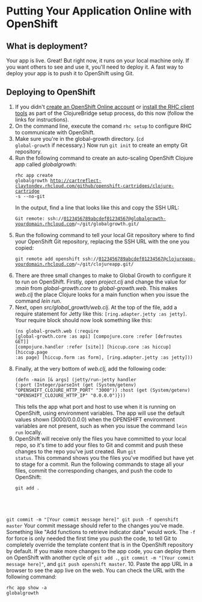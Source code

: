 Putting Your Application Online with OpenShift
==============================================

What is deployment?
-----------------
Your app is live. Great! But right now, it runs on your local machine only. If you want others to see and use it, you'll need to deploy it. A fast way to deploy your app is to push it to OpenShift using Git.

Deploying to OpenShift 
-----------------
1. If you didn't [create an OpenShift Online account](https://www.openshift.com/app/account/new) or [install the RHC client tools](https://www.openshift.com/developers/rhc-client-tools-install) as part of the ClojureBridge setup process, do this now (follow the links for instructions).
2. On the command line, execute the comand `rhc setup` to configure RHC to communicate with OpenShift.  
3. Make sure you're in the global-growth directory. (<code>cd global-growth</code> if necessary.) Now run <code>git init</code> to create an empty Git repository.
4. Run the following command to create an auto-scaling OpenShift Clojure app called _globalgrowth_: <pre><code>rhc app create globalgrowth http://cartreflect-claytondev.rhcloud.com/github/openshift-cartridges/clojure-cartridge -s --no-git</code></pre>
In the output, find a line that looks like this and copy the SSH URL: <pre><code>Git remote: ssh://0123456789abcdef01234567@globalgrowth-yourdomain.rhcloud.com/~/git/globalgrowth.git/</code></pre>
5. Run the following command to tell your local Git repository where to find your OpenShift Git repository, replacing the SSH URL with the one you copied: <pre><code>git remote add openshift ssh://0123456789abcdef01234567@clojureapp-yourdomain.rhcloud.com/~/git/clojureapp.git/</code></pre>
6. There are three small changes to make to Global Growth to configure it to run on OpenShift. Firstly, open _project.clj_ and change the value for _:main_ from _global-growth.core_ to _global-growth.web_. This makes _web.clj_ the place Clojure looks for a main function when you issue the command _lein run_.
7. Next, open _src/global_growth/web.clj_. At the top of the file, add a require statement for Jetty like this: <code>[ring.adapter.jetty :as jetty]</code>. Your require block should now look something like this: <pre><code>(ns global-growth.web
  (:require [global-growth.core :as api]
            [compojure.core :refer [defroutes GET]]
            [compojure.handler :refer [site]]
            [hiccup.core :as hiccup]
            [hiccup.page :as page]
            [hiccup.form :as form],
            [ring.adapter.jetty :as jetty]))
</code></pre>
8. Finally, at the very bottom of _web.clj_, add the following code: <pre><code>(defn -main
      [& args]
      \(jetty/run-jetty handler {:port (Integer/parseInt (get (System/getenv) "OPENSHIFT_CLOJURE_HTTP_PORT" "3000"))
                                :host (get (System/getenv) "OPENSHIFT_CLOJURE_HTTP_IP" "0.0.0.0")}))
</code></pre>
This tells the app what port and host to use when it is running on OpenShift, using environment variables. The app will use the default values shown (3000/0.0.0.0) when the OPENSHIFT environment variables are not present, such as when you issue the command `lein run` locally.
9. OpenShift will receive only the files you have committed to your local repo, so it's time to add your files to Git and commit and push these changes to the repo you've just created.
Run <code>git status</code>. This command shows you the files you've modified but have yet to stage for a commit. Run the following commands to stage all your files, commit the corresponding changes, and push the code to OpenShift:
	<pre><code>git add .
git commit -m "[Your commit message here]"
git push -f openshift master</code></pre>
Your commit message should refer to the changes you've made. Something like "Add functions to retrieve indicator data" would work. 
The `-f` for force is only needed the first time you push the code, to tell Git to completely override the template content that is in the OpenShift repository by default. If you make more changes to the app code, you can deploy them on OpenShift with another cycle of `git add .`, `git commit -m "[Your commit message here]"`, and `git push openshift master`.
10. Paste the app URL in a browser to see the app live on the web. You can check the URL with the following command: <pre><code>rhc app show -a globalgrowth</code></pre>
